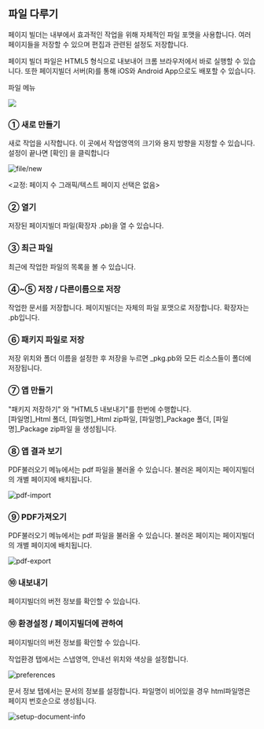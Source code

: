 ## 파일 다루기

페이지 빌더는 내부에서 효과적인 작업을 위해 자체적인 파일 포맷을 사용합니다. 여러 페이지들을 저장할 수 있으며 편집과 관련된 설정도 저장합니다. 

페이지 빌더 파일은 HTML5 형식으로 내보내어 크롬 브라우저에서 바로 실행할 수 있습니다. 또한 페이지빌더 서버(R)를 통해 iOS와 Android App으로도 배포할 수 있습니다.


파일 메뉴

![](./figure/03-1.jpg)


### ① 새로 만들기

새로 작업을 시작합니다. 이 곳에서 작업영역의 크기와 용지 방향을 지정할 수 있습니다. 설정이 끝나면 [확인] 을 클릭합니다

![file/new](./figure/03-2.jpg)


 <교정: 페이지 수 그래픽/텍스트 페이지 선택은 없음>


### ② 열기

저장된 페이지빌더 파일(확장자 .pb)을 열 수 있습니다.

### ③ 최근 파일

최근에 작업한 파일의 목록을 볼 수 있습니다.

### ④~⑤ 저장 / 다른이름으로 저장

작업한 문서를 저장합니다. 페이지빌더는 자체의 파일 포맷으로 저장합니다. 확장자는 .pb입니다.

### ⑥ 패키지 파일로 저장
저장 위치와 폴더 이름을 설정한 후 저장을 누르면 _pkg.pb와
모든 리소스들이 폴더에 저장됩니다.

### ⑦ 앱 만들기

[comment]: # (원래 Ebook/cms 내용이었는데, '앱만들기' 내용으로 수정 부탁드립니다.)

"패키지 저장하기" 와 "HTML5 내보내기"를 한번에 수행합니다.<br/>
[파일명]_Html 폴더, [파일명]_Html zip파일, [파일명]_Package 폴더,
[파일명]_Package zip파일 을 생성됩니다.

### ⑧ 앱 결과 보기

[comment]: # (내용 수정 부탁드립니다.-원본: pdf 불러오기)

PDF불러오기 메뉴에서는 pdf 파일을 불러올 수 있습니다.
불러온 페이지는 페이지빌더의 개별 페이지에 배치됩니다.

![pdf-import](./figure/basic-file-import-pdf.png)

### ⑨ PDF가져오기

[comment]: # (pdf 불러오기 내용을 붙여넣었습니다.)

PDF불러오기 메뉴에서는 pdf 파일을 불러올 수 있습니다.
불러온 페이지는 페이지빌더의 개별 페이지에 배치됩니다.


![pdf-export](./figure/03-3.jpg)

### ⑩ 내보내기

[comment]: # (썸네일 내보내기/html 내보내기 기능 내용 추가부탁드립니다.)

페이지빌더의 버전 정보를 확인할 수 있습니다.

### ⑩ 환경설정 / 페이지빌더에 관하여

페이지빌더의 버전 정보를 확인할 수 있습니다.

작업환경 탭에서는 스냅영역, 안내선 위치와 색상을 설정합니다.

![preferences](./figure/03-4.jpg)

문서 정보 탭에서는 문서의 정보를 설정합니다. 파일명이 비어있을 경우 html파일명은 페이지 번호순으로 생성됩니다.

![setup-document-info](./figure/03-5.jpg)